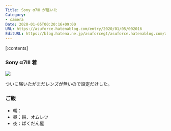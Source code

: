 ```yaml
---
Title: Sony α7Ⅲ が届いた
Category:
- camera
Date: 2020-01-05T00:20:16+09:00
URL: https://asuforce.hatenablog.com/entry/2020/01/05/002016
EditURL: https://blog.hatena.ne.jp/asuforcegt/asuforce.hatenablog.com/atom/entry/26006613493289255
---
```


[:contents]

###  Sony α7Ⅲ 着

<span itemtype="http://schema.org/Photograph" itemscope="itemscope"><img class="magnifiable" src="https://cdn-ak.f.st-hatena.com/images/fotolife/a/asuforcegt/20200807/20200807141119.jpg" itemprop="image"></span>

ついに届いたがまだレンズが無いので設定だけした。

### ご飯

- 朝：
- 昼：餅、オムレツ
- 夜：ばくだん屋
